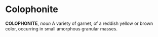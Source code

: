 # Colophonite

**COLOPHONITE**, _noun_ A variety of garnet, of a reddish yellow or brown color, occurring in small amorphous granular masses.